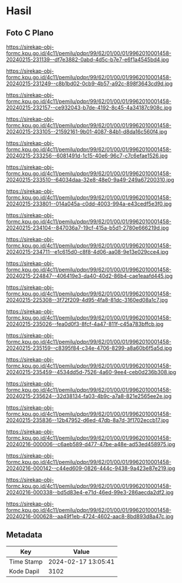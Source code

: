 # Hasil

## Foto C Plano

https://sirekap-obj-formc.kpu.go.id/4c11/pemilu/pdpr/99/62/01/00/01/9962010001458-20240215-231139--df7e3882-0abd-4d5c-b7e7-e6f1a4545bd4.jpg

https://sirekap-obj-formc.kpu.go.id/4c11/pemilu/pdpr/99/62/01/00/01/9962010001458-20240215-231249--c8b1bd02-0cb9-4b57-a92c-898f3643cd9d.jpg

https://sirekap-obj-formc.kpu.go.id/4c11/pemilu/pdpr/99/62/01/00/01/9962010001458-20240215-232157--ce932043-b7de-4192-8c45-4a34187c908c.jpg

https://sirekap-obj-formc.kpu.go.id/4c11/pemilu/pdpr/99/62/01/00/01/9962010001458-20240215-233105--21592161-9b01-4087-84b1-d8da16c560f4.jpg

https://sirekap-obj-formc.kpu.go.id/4c11/pemilu/pdpr/99/62/01/00/01/9962010001458-20240215-233256--6081491d-1c15-40e6-96c7-c7c6efae1526.jpg

https://sirekap-obj-formc.kpu.go.id/4c11/pemilu/pdpr/99/62/01/00/01/9962010001458-20240215-233510--64034daa-32e8-48e0-9a49-249a67200310.jpg

https://sirekap-obj-formc.kpu.go.id/4c11/pemilu/pdpr/99/62/01/00/01/9962010001458-20240215-233801--014a045a-c0dd-4003-994a-e43cedf5e3f0.jpg

https://sirekap-obj-formc.kpu.go.id/4c11/pemilu/pdpr/99/62/01/00/01/9962010001458-20240215-234104--847036a7-19cf-415a-b5d1-2780e666219d.jpg

https://sirekap-obj-formc.kpu.go.id/4c11/pemilu/pdpr/99/62/01/00/01/9962010001458-20240215-234711--e1c615d0-c8f8-4d06-aa08-9e13e029cce4.jpg

https://sirekap-obj-formc.kpu.go.id/4c11/pemilu/pdpr/99/62/01/00/01/9962010001458-20240215-224847--406419e3-da40-40d2-86b4-cae1eaafd445.jpg

https://sirekap-obj-formc.kpu.go.id/4c11/pemilu/pdpr/99/62/01/00/01/9962010001458-20240215-225308--3f72f209-4d95-4fa8-81dc-3160ed08a1c7.jpg

https://sirekap-obj-formc.kpu.go.id/4c11/pemilu/pdpr/99/62/01/00/01/9962010001458-20240215-235026--fea0d0f3-8fcf-4a47-811f-c45a783bffcb.jpg

https://sirekap-obj-formc.kpu.go.id/4c11/pemilu/pdpr/99/62/01/00/01/9962010001458-20240215-235159--c8395f84-c34e-4706-8299-a8a60b6f5a5d.jpg

https://sirekap-obj-formc.kpu.go.id/4c11/pemilu/pdpr/99/62/01/00/01/9962010001458-20240215-235459--4534dd5d-7526-4a60-9ee4-ceb0d236b308.jpg

https://sirekap-obj-formc.kpu.go.id/4c11/pemilu/pdpr/99/62/01/00/01/9962010001458-20240215-235624--32d38134-fa03-4b9c-a7a8-821e2565ee2e.jpg

https://sirekap-obj-formc.kpu.go.id/4c11/pemilu/pdpr/99/62/01/00/01/9962010001458-20240215-235836--12b47952-d6ed-47db-8a7d-3f1702eccb17.jpg

https://sirekap-obj-formc.kpu.go.id/4c11/pemilu/pdpr/99/62/01/00/01/9962010001458-20240216-000006--c6aeb589-d477-47be-a48e-ad53ed458975.jpg

https://sirekap-obj-formc.kpu.go.id/4c11/pemilu/pdpr/99/62/01/00/01/9962010001458-20240216-000142--c44ed609-0826-444c-9438-9a423e87e219.jpg

https://sirekap-obj-formc.kpu.go.id/4c11/pemilu/pdpr/99/62/01/00/01/9962010001458-20240216-000338--bd5d83e4-e71d-46ed-99e3-286aecda2df2.jpg

https://sirekap-obj-formc.kpu.go.id/4c11/pemilu/pdpr/99/62/01/00/01/9962010001458-20240216-000628--aa49f1eb-4724-4602-aac8-8bd893d8a47c.jpg


## Metadata

| Key        | Value               |
| ---------- | ------------------- |
| Time Stamp | 2024-02-17 13:05:41 |
| Kode Dapil | 3102                |



